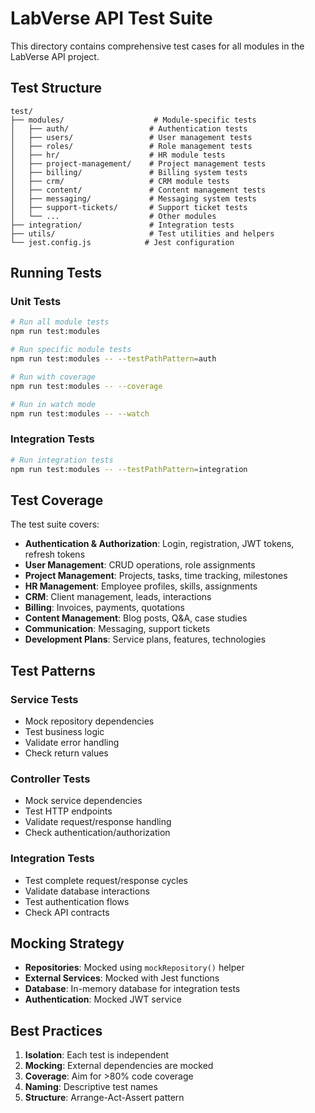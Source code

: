 # LabVerse API Test Suite

This directory contains comprehensive test cases for all modules in the LabVerse API project.

## Test Structure

```
test/
├── modules/                    # Module-specific tests
│   ├── auth/                  # Authentication tests
│   ├── users/                 # User management tests
│   ├── roles/                 # Role management tests
│   ├── hr/                    # HR module tests
│   ├── project-management/    # Project management tests
│   ├── billing/               # Billing system tests
│   ├── crm/                   # CRM module tests
│   ├── content/               # Content management tests
│   ├── messaging/             # Messaging system tests
│   ├── support-tickets/       # Support ticket tests
│   └── ...                    # Other modules
├── integration/               # Integration tests
├── utils/                     # Test utilities and helpers
└── jest.config.js            # Jest configuration
```

## Running Tests

### Unit Tests

```bash
# Run all module tests
npm run test:modules

# Run specific module tests
npm run test:modules -- --testPathPattern=auth

# Run with coverage
npm run test:modules -- --coverage

# Run in watch mode
npm run test:modules -- --watch
```

### Integration Tests

```bash
# Run integration tests
npm run test:modules -- --testPathPattern=integration
```

## Test Coverage

The test suite covers:

- **Authentication & Authorization**: Login, registration, JWT tokens, refresh tokens
- **User Management**: CRUD operations, role assignments
- **Project Management**: Projects, tasks, time tracking, milestones
- **HR Management**: Employee profiles, skills, assignments
- **CRM**: Client management, leads, interactions
- **Billing**: Invoices, payments, quotations
- **Content Management**: Blog posts, Q&A, case studies
- **Communication**: Messaging, support tickets
- **Development Plans**: Service plans, features, technologies

## Test Patterns

### Service Tests

- Mock repository dependencies
- Test business logic
- Validate error handling
- Check return values

### Controller Tests

- Mock service dependencies
- Test HTTP endpoints
- Validate request/response handling
- Check authentication/authorization

### Integration Tests

- Test complete request/response cycles
- Validate database interactions
- Test authentication flows
- Check API contracts

## Mocking Strategy

- **Repositories**: Mocked using `mockRepository()` helper
- **External Services**: Mocked with Jest functions
- **Database**: In-memory database for integration tests
- **Authentication**: Mocked JWT service

## Best Practices

1. **Isolation**: Each test is independent
2. **Mocking**: External dependencies are mocked
3. **Coverage**: Aim for >80% code coverage
4. **Naming**: Descriptive test names
5. **Structure**: Arrange-Act-Assert pattern
